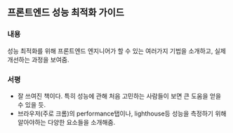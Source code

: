 ## 프론트엔드 성능 최적화 가이드

### 내용

성능 최적화를 위해 프론트엔드 엔지니어가 할 수 있는 여러가지 기법을 소개하고, 실제 개선하는 과정을 보여줌.

### 서평

- 잘 쓰여진 책이다. 특히 성능에 관해 처음 고민하는 사람들이 보면 큰 도움을 얻을 수 있을 듯.
- 브라우저(주로 크롬)의 performance탭이나, lighthouse등 성능을 측정하기 위해 알아야하는 다양한 요소들을 소개해줌.
